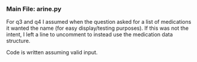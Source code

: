 ### Main File: arine.py

For q3 and q4 I assumed when the question asked for a list of medications it wanted the name (for easy display/testing purposes).
If this was not the intent, I left a line to uncomment to instead use the medication data structure.

Code is written assuming valid input.
